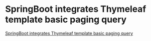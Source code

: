 # SpringBoot integrates Thymeleaf template basic paging query
[SpringBoot integrates Thymeleaf template basic paging query](https://aiwithcloud.com/2022/09/19/springboot_integrates_thymeleaf_template_basic_paging_query/)
